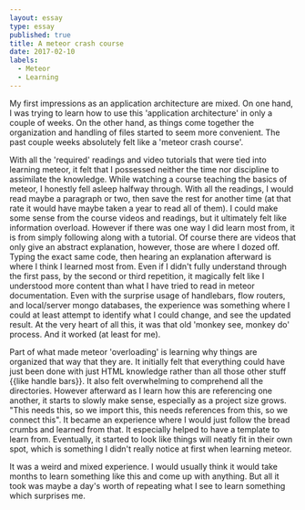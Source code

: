 ```yaml
---
layout: essay
type: essay
published: true
title: A meteor crash course
date: 2017-02-10
labels:
  - Meteor
  - Learning
---
```


My first impressions as an application architecture are mixed. On one hand, I was trying to learn how to use this 'application architecture' in only a couple of weeks. On the other hand, as things come together the organization and handling of files started to seem more convenient. The past couple weeks absolutely felt like a 'meteor crash course'.

With all the 'required' readings and video tutorials that were tied into learning meteor, it felt that I possessed neither the time nor discipline to assimilate the knowledge. While watching a course teaching the basics of meteor, I honestly fell asleep halfway through. With all the readings, I would read maybe a paragraph or two, then save the rest for another time (at that rate it would have maybe taken a year to read all of them). I could make some sense from the course videos and readings, but it ultimately felt like information overload. However if there was one way I did learn most from, it is from simply following along with a tutorial. Of course there are videos that only give an abstract explanation, however, those are where I dozed off. Typing the exact same code, then hearing an explanation afterward is where I think I learned most from. Even if I didn't fully understand through the first pass, by the second or third repetition, it magically felt like I understood more content than what I have tried to read in meteor documentation. Even with the surprise usage of handlebars, flow routers, and local/server mongo databases, the experience was something where I could at least attempt to identify what I could change, and see the updated result. At the very heart of all this, it was that old 'monkey see, monkey do' process. And it worked (at least for me).

Part of what made meteor 'overloading' is learning why things are organized that way that they are. It initially felt that everything could have just been done with just HTML knowledge rather than all those other stuff {{like handle bars}}. It also felt overwhelming to comprehend all the directories. However afterward as I learn how this are referencing one another, it starts to slowly make sense, especially as a project size grows. "This needs this, so we import this, this needs references from this, so we connect this". It became an experience where I would just follow the bread crumbs and learned from that. It especially helped to have a template to learn from. Eventually, it started to look like things will neatly fit in their own spot, which is something I didn't really notice at first when learning meteor.

It was a weird and mixed experience. I would usually think it would take months to learn something like this and come up with anything.
 But all it took was maybe a day's worth of repeating what I see to learn something which surprises me.
